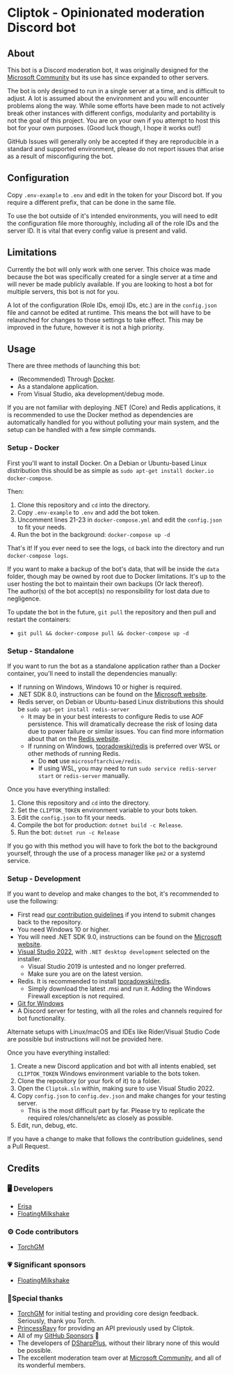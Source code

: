﻿# Cliptok - Opinionated moderation Discord bot

## About
This bot is a Discord moderation bot, it was originally designed for the [Microsoft Community](https://msft.chat/) but its use has since expanded to other servers.  

The bot is only designed to run in a single server at a time, and is difficult to adjust. A lot is assumed about the environment and you will encounter problems along the way.
While some efforts have been made to not actively break other instances with different configs, modularity and portability is not the goal of this project. You are on your own if you attempt to host this bot for your own purposes. (Good luck though, I hope it works out!)

GitHub Issues will generally only be accepted if they are reproducible in a standard and supported environment, please do not report issues that arise as a result of misconfiguring the bot.

## Configuration

Copy `.env-example` to `.env` and edit in the token for your Discord bot. If you require a different prefix, that can be done in the same file.

To use the bot outside of it's intended environments, you will need to edit the configuration file more thoroughly, including all of the role IDs and the server ID. It is vital that every config value is present and valid.

## Limitations
Currently the bot will only work with one server. This choice was made because the bot was specifically created for a single server at a time and will never be made publicly available. If you are looking to host a bot for multiple servers, this bot is not for you.

A lot of the configuration (Role IDs, emoji IDs, etc.) are in the `config.json` file and cannot be edited at runtime. This means the bot will have to be relaunched for changes to those settings to take effect. This may be improved in the future, however it is not a high priority.

## Usage
There are three methods of launching this bot:
- (Recommended) Through [Docker](https://www.docker.com/).
- As a standalone application.
- From Visual Studio, aka development/debug mode.

If you are not familiar with deploying .NET (Core) and Redis applications, it is recommended to use the Docker method as dependencies are automatically handled for you without polluting your main system, and the setup can be handled with a few simple commands.

### Setup - Docker
First you'll want to install Docker. On a Debian or Ubuntu-based Linux distribution this should be as simple as `sudo apt-get install docker.io docker-compose`.

Then:
1. Clone this repository and `cd` into the directory.
2. Copy `.env-example` to `.env` and add the bot token.
3. Uncomment lines 21-23 in `docker-compose.yml` and edit the `config.json` to fit your needs.
4. Run the bot in the background: `docker-compose up -d`

That's it! If you ever need to see the logs, `cd` back into the directory and run `docker-compose logs`.

If you want to make a backup of the bot's data, that will be inside the `data` folder, though may be owned by root due to Docker limitations. It's up to the user hosting the bot to maintain their own backups (Or lack thereof).  
The author(s) of the bot accept(s) no responsibility for lost data due to negligence.

To update the bot in the future, `git pull` the repository and then pull and restart the containers:
- `git pull && docker-compose pull && docker-compose up -d`

### Setup - Standalone
If you want to run the bot as a standalone application rather than a Docker container, you'll need to install the dependencies manually:
- If running on Windows, Windows 10 or higher is required.
- .NET SDK 8.0, instructions can be found on the [Microsoft website](https://dotnet.microsoft.com/download).
- Redis server, on Debian or Ubuntu-based Linux distributions this should be `sudo apt-get install redis-server`
    - It may be in your best interests to configure Redis to use AOF persistence. This will dramatically decrease the risk of losing data due to power failure or similar issues. You can find more information about that on the [Redis website](https://redis.io/topics/persistence).
    - If running on Windows, [tporadowski/redis](https://github.com/tporadowski/redis) is preferred over WSL or other methods of running Redis.
        - Do **not** use `microsoftarchive/redis`.
        - If using WSL, you may need to run `sudo service redis-server start` or `redis-server` manually.

Once you have everything installed:
1. Clone this repository and `cd` into the directory.
2. Set the `CLIPTOK_TOKEN` environment variable to your bots token.
3. Edit the `config.json` to fit your needs.
4. Compile the bot for production: `dotnet build -c Release`.
5. Run the bot: `dotnet run -c Release`

If you go with this method you will have to fork the bot to the background yourself, through the use of a process manager like `pm2` or a systemd service.

### Setup - Development
If you want to develop and make changes to the bot, it's recommended to use the following:
- First read [our contribution guidelines](CONTRIBUTING.md) if you intend to submit changes back to the repository.
- You need Windows 10 or higher.
- You will need .NET SDK 9.0, instructions can be found on the [Microsoft website](https://dotnet.microsoft.com/download).
- [Visual Studio 2022](https://visualstudio.microsoft.com/vs/), with `.NET desktop development` selected on the installer. 
    - Visual Studio 2019 is untested and no longer preferred.
    - Make sure you are on the latest version.
- Redis. It is recommended to install [tporadowski/redis](https://github.com/tporadowski/redis).
    - Simply download the latest .msi and run it. Adding the Windows Firewall exception is not required.
- [Git for Windows](https://gitforwindows.org/)
- A Discord server for testing, with all the roles and channels required for bot functionality.

Alternate setups with Linux/macOS and IDEs like Rider/Visual Studio Code are possible but instructions will not be provided here.

Once you have everything installed:
1. Create a new Discord application and bot with all intents enabled, set `CLIPTOK_TOKEN` Windows environment variable to the bots token.
2. Clone the repository (or your fork of it) to a folder.
3. Open the `Cliptok.sln` within, making sure to use Visual Studio 2022.
4. Copy `config.json` to `config.dev.json` and make changes for your testing server.
    - This is the most difficult part by far. Please try to replicate the required roles/channels/etc as closely as possible.
5. Edit, run, debug, etc.

If you have a change to make that follows the contribution guidelines, send a Pull Request.

## Credits

### 🖥️ Developers
- [Erisa](https://github.com/Erisa)
- [FloatingMilkshake](https://github.com/FloatingMilkshake)

### ⚙️ Code contributors
- [TorchGM](https://github.com/TorchGM)

### 💗 Significant sponsors
- [FloatingMilkshake](https://github.com/FloatingMilkshake)

### 🙏Special thanks
- [TorchGM](https://github.com/TorchGM) for initial testing and providing core design feedback. Seriously, thank you Torch.
- [PrincessRavy](https://github.com/PrincessRavy) for providing an API previously used by Cliptok.
- All of my [GitHub Sponsors](https://github.com/sponsors/Erisa) 💝
- The developers of [DSharpPlus](https://github.com/DSharpPlus/DSharpPlus), without their library none of this would  be possible.
- The excellent moderation team over at [Microsoft Community](https://msft.chat/), and all of its wonderful members.
